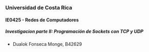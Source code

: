 ### Universidad de Costa Rica

#### IE0425 - Redes de Computadores

##### Investigacion parte II: Programación de Sockets con TCP y UDP



- Dualok Fonseca Monge, B42629

